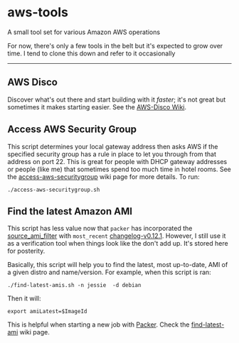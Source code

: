 # aws-tools
A small tool set for various Amazon AWS operations

For now, there's only a few tools in the belt but it's expected to grow over time. I tend to clone this down and refer to it occasionally

***

## AWS Disco
Discover what's out there and start building with it _faster_; it's not great but sometimes it makes starting easier. See the [AWS-Disco Wiki].


## Access AWS Security Group
This script determines your local gateway address then asks AWS if the specified security group has a rule in place to let you through from that address on port 22. This is great for people with DHCP gateway addresses or people (like me) that sometimes spend too much time in hotel rooms. See the [access-aws-securitygroup] wiki page for more details. To run:

`./access-aws-securitygroup.sh`


## Find the latest Amazon AMI
This script has less value now that `packer` has incorporated the [source_ami_filter] with `most_recent` [changelog-v0.12.1]. However, I still use it as a verification tool when things look like the don't add up. It's stored here for posterity.

Basically, this script will help you to find the latest, most up-to-date, AMI of a given distro and name/version. For example, when this script is ran:

`./find-latest-amis.sh -n jessie  -d debian`

Then it will:

`export amiLatest=$ImageId`

This is helpful when starting a new job with [Packer]. Check the [find-latest-ami] wiki page.

[access-aws-securitygroup]:https://github.com/todd-dsm/aws-tools/wiki/access-aws-securitygroup
[changelog-v0.12.1]:https://github.com/mitchellh/packer/blob/master/CHANGELOG.md#0121-december-15-2016
[AWS-Disco Wiki]:https://github.com/todd-dsm/aws-tools/wiki/AWS-Disco
[source_ami_filter]:https://www.packer.io/docs/builders/amazon-ebs.html#source_ami_filter
[Packer]:https://www.packer.io/intro/
[find-latest-ami]:https://github.com/todd-dsm/aws-tools/wiki/find-latest-ami

